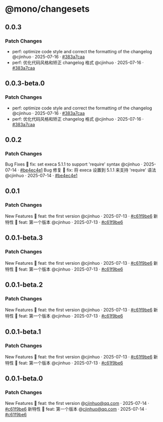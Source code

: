 # @mono/changesets

## 0.0.3

### Patch Changes

- perf: optimize code style and correct the formatting of the changelog @cjinhuo · 2025-07-16 · [#383a7caa](https://github.com/cjinhuo/mono-sdk-boilerplate/commit/383a7caa4400f9e1c1803cf83fc5ff2fc01319ff)
- perf: 优化代码风格和矫正 changelog 格式 @cjinhuo · 2025-07-16 · [#383a7caa](https://github.com/cjinhuo/mono-sdk-boilerplate/commit/383a7caa4400f9e1c1803cf83fc5ff2fc01319ff)

## 0.0.3-beta.0

### Patch Changes

- perf: optimize code style and correct the formatting of the changelog @cjinhuo · 2025-07-16 · [#383a7caa](https://github.com/cjinhuo/mono-sdk-boilerplate/commit/383a7caa4400f9e1c1803cf83fc5ff2fc01319ff)
- perf: 优化代码风格和矫正 changelog 格式 @cjinhuo · 2025-07-16 · [#383a7caa](https://github.com/cjinhuo/mono-sdk-boilerplate/commit/383a7caa4400f9e1c1803cf83fc5ff2fc01319ff)

## 0.0.2

### Patch Changes

Bug Fixes 🐞
fix: set execa 5.1.1 to support 'require' syntax @cjinhuo · 2025-07-14 · [#be4ec4e1](https://github.com/cjinhuo/mono-sdk-boilerplate/commit/be4ec4e16ea897e1034e7449a4617fe475262551)
Bug 修复 🐞
fix: 将 execa 设置到 5.1.1 来支持 'require' 语法 @cjinhuo · 2025-07-14 · [#be4ec4e1](https://github.com/cjinhuo/mono-sdk-boilerplate/commit/be4ec4e16ea897e1034e7449a4617fe475262551)

## 0.0.1

### Patch Changes

New Features 🎉
feat: the first version @cjinhuo · 2025-07-13 · [#c61f9be6](https://github.com/cjinhuo/mono-sdk-boilerplate/commit/c61f9be666dff4f5cf7f5403aa6cdd606aa8ac8a)
新特性 🎉
feat: 第一个版本 @cjinhuo · 2025-07-13 · [#c61f9be6](https://github.com/cjinhuo/mono-sdk-boilerplate/commit/c61f9be666dff4f5cf7f5403aa6cdd606aa8ac8a)

## 0.0.1-beta.3

### Patch Changes

New Features 🎉
feat: the first version @cjinhuo · 2025-07-13 · [#c61f9be6](https://github.com/cjinhuo/mono-sdk-boilerplate/commit/c61f9be666dff4f5cf7f5403aa6cdd606aa8ac8a)
新特性 🎉
feat: 第一个版本 @cjinhuo · 2025-07-13 · [#c61f9be6](https://github.com/cjinhuo/mono-sdk-boilerplate/commit/c61f9be666dff4f5cf7f5403aa6cdd606aa8ac8a)

## 0.0.1-beta.2

### Patch Changes

New Features 🎉
feat: the first version @cjinhuo · 2025-07-13 · [#c61f9be6](https://github.com/cjinhuo/mono-sdk-boilerplate/commit/c61f9be666dff4f5cf7f5403aa6cdd606aa8ac8a)
新特性 🎉
feat: 第一个版本 @cjinhuo · 2025-07-13 · [#c61f9be6](https://github.com/cjinhuo/mono-sdk-boilerplate/commit/c61f9be666dff4f5cf7f5403aa6cdd606aa8ac8a)

## 0.0.1-beta.1

### Patch Changes

New Features 🎉
feat: the first version @cjinhuo · 2025-07-13 · [#c61f9be6](https://github.com/cjinhuo/mono-sdk-boilerplate/commit/c61f9be666dff4f5cf7f5403aa6cdd606aa8ac8a)
新特性 🎉
feat: 第一个版本 @cjinhuo · 2025-07-13 · [#c61f9be6](https://github.com/cjinhuo/mono-sdk-boilerplate/commit/c61f9be666dff4f5cf7f5403aa6cdd606aa8ac8a)

## 0.0.1-beta.0

### Patch Changes

New Features 🎉
feat: the first version @cjinhuo@qq.com · 2025-07-14 · [#c61f9be6](https://github.com/cjinhuo/mono-sdk-boilerplate/commit/c61f9be666dff4f5cf7f5403aa6cdd606aa8ac8a)
新特性 🎉
feat: 第一个版本 @cjinhuo@qq.com · 2025-07-14 · [#c61f9be6](https://github.com/cjinhuo/mono-sdk-boilerplate/commit/c61f9be666dff4f5cf7f5403aa6cdd606aa8ac8a)
